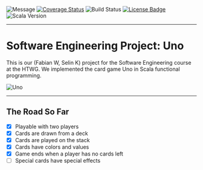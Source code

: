 ![Message](https://img.shields.io/badge/just%20another%20student%20project-DF7C00)
[![Coverage Status](https://coveralls.io/repos/github/FabiSahne/Uno/badge.svg?branch=develop)](https://coveralls.io/github/FabiSahne/Uno?branch=develop)
![Build Status](https://app.travis-ci.com/FabiSahne/Uno.svg?token=mtxgpz6Mw6MFqzdyZpz4&branch=main)
[![License Badge](https://img.shields.io/badge/license-GPL3-blue.svg)](https://github.com/FabiSahne/Uno/blob/develop/LICENSE)
![Scala Version](https://img.shields.io/badge/scala-3.4.1-EB2517)

------------

# Software Engineering Project: Uno
This is our (Fabian W, Selin K) project for the Software Engineering course at the HTWG. We implemented the card game Uno in Scala functional programming.

![Uno](https://i.imgur.com/ZxnUpNI.png)

------------

## The Road So Far
- [x] Playable with two players
- [x] Cards are drawn from a deck
- [x] Cards are played on the stack
- [x] Cards have colors and values
- [x] Game ends when a player has no cards left
- [ ] Special cards have special effects